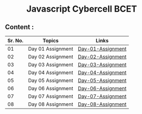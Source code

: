 <h1 align="center">Javascript Cybercell BCET</h1>

## Content :

| Sr. No. | Topics            | Links                                                         |
| ------- | ----------------- | ------------------------------------------------------------- |
| 01      | Day 01 Assignment | [Day-01-Assignment](./Day_01_Assignment/ "Day-01-Assignment") |
| 02      | Day 02 Assignment | [Day-02-Assignment](./Day_02_Assignment/ "Day-02-Assignment") |
| 03      | Day 03 Assignment | [Day-03-Assignment](./Day_03_Assignment/ "Day-03-Assignment") |
| 04      | Day 04 Assignment | [Day-04-Assignment](./Day_04_Assignment/ "Day-04-Assignment") |
| 05      | Day 05 Assignment | [Day-05-Assignment](./Day_05_Assignment/ "Day-05-Assignment") |
| 06      | Day 06 Assignment | [Day-06-Assignment](./Day_06_Assignment/ "Day-06-Assignment") |
| 07      | Day 07 Assignment | [Day-07-Assignment](./Day_07_Assignment/ "Day-07-Assignment") |
| 08      | Day 08 Assignment | [Day-08-Assignment](./Day_08_Assignment/ "Day-08-Assignment") |
